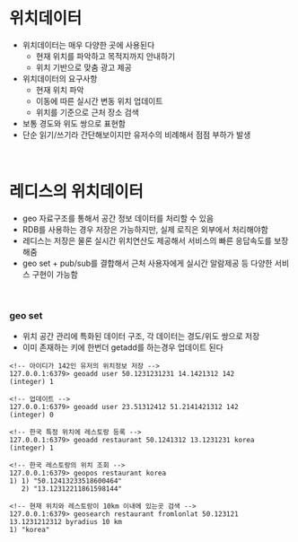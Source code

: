 # 위치데이터

- 위치데이터는 매우 다양한 곳에 사용된다
  - 현재 위치를 파악하고 목적지까지 안내하기
  - 위치 기반으로 맞춤 광고 제공
- 위치데이터의 요구사항
  - 현재 위치 파악
  - 이동에 따른 실시간 변동 위치 업데이트
  - 위치를 기준으로 근처 장소 검색
- 보통 경도와 위도 쌍으로 표현함
- 단순 읽기/쓰기라 간단해보이지만 유저수의 비례해서 점점 부하가 발생

<br/>

# 레디스의 위치데이터

- geo 자료구조를 통해서 공간 정보 데이터를 처리할 수 있음
- RDB를 사용하는 경우 저장은 가능하지만, 실제 로직은 외부에서 처리해야함
- 레디스는 저장은 물론 실시간 위치연산도 제공해서 서비스의 빠른 응답속도를 보장해줌
- geo set + pub/sub를 결합해서 근처 사용자에게 실시간 알람제공 등 다양한 서비스 구현이 가능함

<br/>

### geo set

- 위치 공간 관리에 특화된 데이터 구조, 각 데이터는 경도/위도 쌍으로 저장
- 이미 존재하는 키에 한번더 getadd를 하는경우 업데이트 된다

```
<!-- 아이디가 142인 유저의 위치정보 저장 -->
127.0.0.1:6379> geoadd user 50.1231231231 14.1421312 142
(integer) 1

<!-- 업데이트 -->
127.0.0.1:6379> geoadd user 23.51312412 51.2141421312 142
(integer) 0
```

```
<!-- 한국 특정 위치에 레스토랑 등록 -->
127.0.0.1:6379> geoadd restaurant 50.1241312 13.1231231 korea
(integer) 1

<!-- 한국 레스토랑의 위치 조회 -->
127.0.0.1:6379> geopos restaurant korea
1) 1) "50.12413233518600464"
   2) "13.12312211861598144"

<!-- 현재 위치와 레스토랑이 10km 이내에 있는곳 검색 -->
127.0.0.1:6379> geosearch restaurant fromlonlat 50.123121 13.1231212312 byradius 10 km
1) "korea"
```
